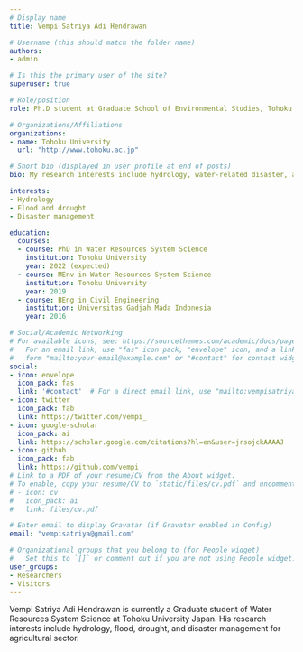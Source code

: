 ```yaml
---
# Display name
title: Vempi Satriya Adi Hendrawan

# Username (this should match the folder name)
authors:
- admin

# Is this the primary user of the site?
superuser: true

# Role/position
role: Ph.D student at Graduate School of Environmental Studies, Tohoku University, Sendai Japan

# Organizations/Affiliations
organizations:
- name: Tohoku University
  url: "http://www.tohoku.ac.jp"

# Short bio (displayed in user profile at end of posts)
bio: My research interests include hydrology, water-related disaster, and global impact of drought on agriculture.

interests:
- Hydrology
- Flood and drought
- Disaster management

education:
  courses:
  - course: PhD in Water Resources System Science
    institution: Tohoku University
    year: 2022 (expected)
  - course: MEnv in Water Resources System Science
    institution: Tohoku University
    year: 2019
  - course: BEng in Civil Engineering
    institution: Universitas Gadjah Mada Indonesia
    year: 2016

# Social/Academic Networking
# For available icons, see: https://sourcethemes.com/academic/docs/page-builder/#icons
#   For an email link, use "fas" icon pack, "envelope" icon, and a link in the
#   form "mailto:your-email@example.com" or "#contact" for contact widget.
social:
- icon: envelope
  icon_pack: fas
  link: '#contact'  # For a direct email link, use "mailto:vempisatriya@gmail.com".
- icon: twitter
  icon_pack: fab
  link: https://twitter.com/vempi_
- icon: google-scholar
  icon_pack: ai
  link: https://scholar.google.com/citations?hl=en&user=jrsojckAAAAJ
- icon: github
  icon_pack: fab
  link: https://github.com/vempi
# Link to a PDF of your resume/CV from the About widget.
# To enable, copy your resume/CV to `static/files/cv.pdf` and uncomment the lines below.
# - icon: cv
#   icon_pack: ai
#   link: files/cv.pdf

# Enter email to display Gravatar (if Gravatar enabled in Config)
email: "vempisatriya@gmail.com"

# Organizational groups that you belong to (for People widget)
#   Set this to `[]` or comment out if you are not using People widget.
user_groups:
- Researchers
- Visitors
---
```


Vempi Satriya Adi Hendrawan is currently a Graduate student of Water Resources System Science at Tohoku University Japan. His research interests include hydrology, flood, drought, and disaster management for agricultural sector. 
